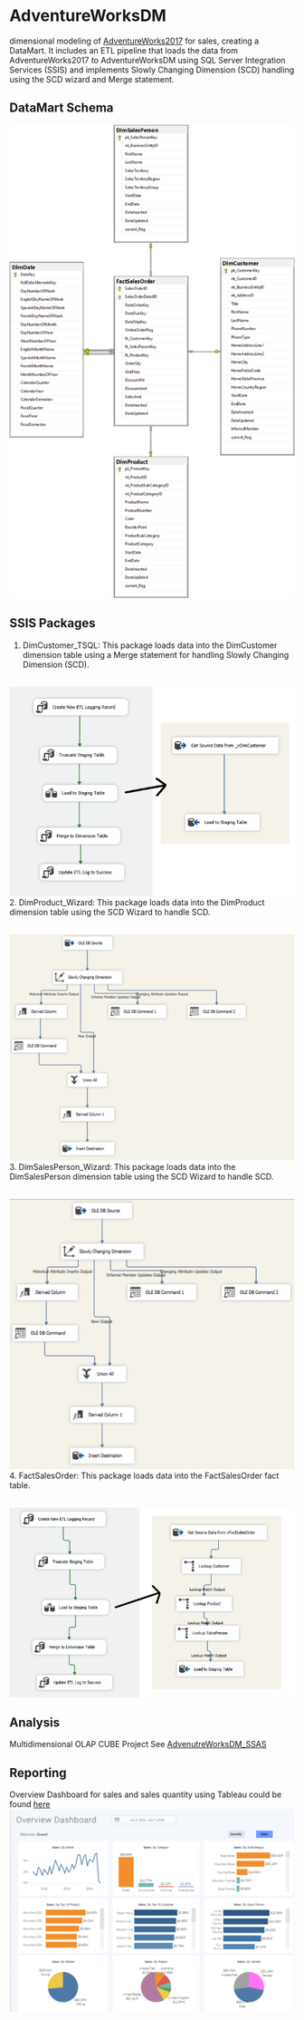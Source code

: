 # AdventureWorksDM
dimensional modeling of [AdventureWorks2017](https://learn.microsoft.com/en-us/sql/samples/adventureworks-install-configure?view=sql-server-ver16) for sales, creating a DataMart. It includes an ETL pipeline that loads the data from AdventureWorks2017 to AdventureWorksDM using SQL Server Integration Services (SSIS) and implements Slowly Changing Dimension (SCD) handling using the SCD wizard and Merge statement. 

## DataMart Schema
![](https://github.com/abdulrahmankhayal/AdventureWorksDM/blob/main/Imgs/StarSchema.png)

## SSIS Packages

1. DimCustomer_TSQL: This package loads data into the DimCustomer dimension table using a Merge statement for handling Slowly Changing Dimension (SCD).

&emsp;![](https://github.com/abdulrahmankhayal/AdventureWorksDM/blob/main/Imgs/DimCustomer.png)<br>
2. DimProduct_Wizard: This package loads data into the DimProduct dimension table using the SCD Wizard to handle SCD.

&emsp;![](https://github.com/abdulrahmankhayal/AdventureWorksDM/blob/main/Imgs/DimProduct.png)<br>
3. DimSalesPerson_Wizard: This package loads data into the DimSalesPerson dimension table using the SCD Wizard to handle SCD.

&emsp;![](https://github.com/abdulrahmankhayal/AdventureWorksDM/blob/main/Imgs/DimSalesPerson.png)<br>
4. FactSalesOrder: This package loads data into the FactSalesOrder fact table.

&emsp;![](https://github.com/abdulrahmankhayal/AdventureWorksDM/blob/main/Imgs/FactSalesOrder.png)

## Analysis
Multidimensional OLAP CUBE Project See [AdvenutreWorksDM_SSAS](./AdvenutreWorksDM_SSAS)

## Reporting
Overview Dashboard for sales and sales quantity using Tableau could be found [here](https://public.tableau.com/app/profile/abdulrahman.khayyal/viz/AdventureWorksDashboard_16724781747890/AdventureWorksOverview)
![AdventureWorksDashboard](https://github.com/abdulrahmankhayal/AdventureWorksDM/blob/main/Imgs/AdventureWorksDashboard.png)

